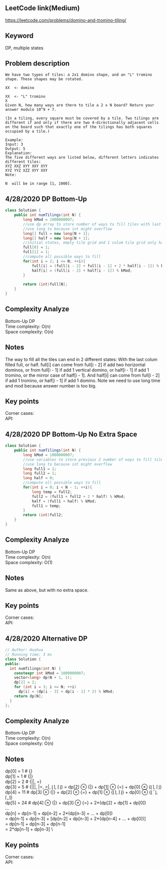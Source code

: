 ## LeetCode link(Medium)
https://leetcode.com/problems/domino-and-tromino-tiling/

## Keyword
DP, multiple states

## Problem description
```
We have two types of tiles: a 2x1 domino shape, and an "L" tromino shape. These shapes may be rotated.

XX  <- domino

XX  <- "L" tromino
X
Given N, how many ways are there to tile a 2 x N board? Return your answer modulo 10^9 + 7.

(In a tiling, every square must be covered by a tile. Two tilings are different if and only if there are two 4-directionally adjacent cells on the board such that exactly one of the tilings has both squares occupied by a tile.)

Example:
Input: 3
Output: 5
Explanation: 
The five different ways are listed below, different letters indicates different tiles:
XYZ XXZ XYY XXY XYY
XYZ YYZ XZZ XYY XXY
Note:

N  will be in range [1, 1000].
```


## 4/28/2020 DP Bottom-Up

```java
class Solution {
    public int numTilings(int N) {
        long kMod = 1000000007;
        //use dp array to store number of ways to fill tiles with last colum filled or half filled
        //use long to because int might overflow
        long[] full = new long[N + 1];
        long[] half = new long[N + 1];
        //initial states, empty tile grid and 1 colum tile grid only have 1 way to fill full, and there are no way to fill 1 colum grid half
        full[0] = 1;
        full[1] = 1;
        //compute all possible ways to fill
        for(int i = 2; i <= N; ++i){
            full[i] = (full[i - 2] + full[i - 1] + 2 * half[i - 1]) % kMod;
            half[i] = (full[i - 2] + half[i - 1]) % kMod;
        }
        
        return (int)full[N];
    }
}
```

## Complexity Analyze
Bottom-Up DP\
Time complexity: O(n)\
Space complexity: O(n)

## Notes
The way to fill all the tiles can end in 2 different states: With the last colum filled full, or half. full[i] can come from full[i - 2] if add two horizontal dominos, or from full[i - 1] if add 1 vertical domino, or half[i - 1] if add 1 tromino, or the mirror case of half[i - 1]. And half[i] can come from full[i - 2] if add 1 tromino, or half[i - 1] if add 1 domino. Note we need to use long time and mod because answer number is too big.

## Key points
Corner cases: \
API:

## 4/28/2020 DP Bottom-Up No Extra Space

```java
class Solution {
    public int numTilings(int N) {
        long kMod = 1000000007;
        //use variables to store previous 2 number of ways to fill tiles with last colum filled or half filled
        //use long to because int might overflow
        long full1 = 1;
        long full2 = 1;
        long half = 0;
        //compute all possible ways to fill
        for(int i = 0; i < N - 1; ++i){
            long temp = full2;
            full2 = (full1 + full2 + 2 * half) % kMod;
            half = (full1 + half) % kMod;
            full1 = temp;
        }
        return (int)full2;
    }
}
```

## Complexity Analyze
Bottom-Up DP\
Time complexity: O(n)\
Space complexity: O(1)

## Notes
Same as above, but with no extra space.

## Key points
Corner cases: \
API:

## 4/28/2020 Alternative DP

```C++
// Author: Huahua
// Running time: 3 ms
class Solution {
public:
  int numTilings(int N) {
    constexpr int kMod = 1000000007;
    vector<long> dp(N + 1, 1);
    dp[2] = 2;
    for (int i = 3; i <= N; ++i)
      dp[i] = (dp[i - 3] + dp[i - 1] * 2) % kMod;
    return dp[N];
  }
};
```

## Complexity Analyze
Bottom-Up DP\
Time complexity: O(n)\
Space complexity: O(n)

## Notes
dp[0] = 1 # {} \
dp[1] = 1 # {|} \
dp[2] = 2 # {||, =} \
dp[3] = 5 # {|||, |=, =|, ⌊⌉, ⌈⌋} = dp[2] ⊗ {|} + dp[1] ⊗ {=} + dp[0] ⊗ {⌊⌉, ⌈⌋} \
dp[4] = 11 # dp[3] ⊗ {|} + dp[2] ⊗ {=} + dp[1] ⊗ {⌊⌉, ⌈⌋} + dp[0] ⊗ {⌊¯⌋,⌈_⌉} \
dp[5] = 24 # dp[4] ⊗ {|} + dp[3] ⊗ {=} + 2*(dp[2] + dp[1] + dp[0]) \
... \
dp[n] = dp[n-1] + dp[n-2] + 2*(dp[n-3] + ... + dp[0]) \
      = dp[n-1] + dp[n-3] + [dp[n-2] + dp[n-3] + 2*(dp[n-4] + ... + dp[0])] \
      = dp[n-1] + dp[n-3] + dp[n-1] \
      = 2*dp[n-1] + dp[n-3] \

## Key points
Corner cases: \
API: